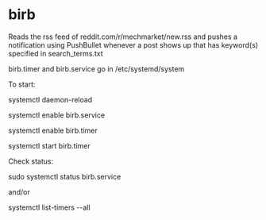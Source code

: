 # birb

Reads the rss feed of reddit.com/r/mechmarket/new.rss and pushes a notification using PushBullet whenever a post shows up that has keyword(s) specified in search_terms.txt

birb.timer and birb.service go in /etc/systemd/system

To start:

systemctl daemon-reload

systemctl enable birb.service

systemctl enable birb.timer

systemctl start birb.timer

Check status:

sudo systemctl status birb.service

and/or

systemctl list-timers --all

